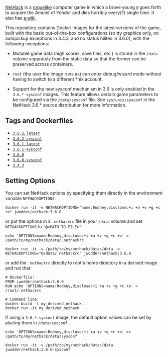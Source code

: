 [NetHack](http://www.nethack.org) is a [roguelike](https://en.wikipedia.org/wiki/Roguelike) computer game in which a brave young `@` goes forth to acquire the Amulet of Yendor and dies horribly every(?) single time.  It also has [a wiki](https://nethackwiki.com).

This repository contains Docker images for the latest versions of the game, built with the basic out-of-the-box configurations (so tty graphics only, no autopickup exceptions in 3.4.3, and no status hilites in 3.6.0), with the following exceptions:

- Mutable game data (high scores, save files, etc.) is stored in the `/data` volume separately from the static data so that the former can be preserved across containers.

- `root` (the user the image runs as) can enter debug/wizard mode without having to switch to a different \*nix account.

- Support for the new sysconf mechanism in 3.6 is only enabled in the `3.6.*-sysconf` images.  This feature allows certain game parameters to be configured via the `/data/sysconf` file.  See `sys/unix/sysconf` in the NetHack 3.6.\* source distribution for more information.

Tags and Dockerfiles
--------------------
* [`3.6.2`, `latest`](https://github.com/jwodder/nethack-docker/blob/master/3.6.2/Dockerfile)
* [`3.6.2-sysconf`](https://github.com/jwodder/nethack-docker/blob/master/3.6.2-sysconf/Dockerfile)
* [`3.6.1`, `latest`](https://github.com/jwodder/nethack-docker/blob/master/3.6.1/Dockerfile)
* [`3.6.1-sysconf`](https://github.com/jwodder/nethack-docker/blob/master/3.6.1-sysconf/Dockerfile)
* [`3.6.0`](https://github.com/jwodder/nethack-docker/blob/master/3.6.0/Dockerfile)
* [`3.6.0-sysconf`](https://github.com/jwodder/nethack-docker/blob/master/3.6.0-sysconf/Dockerfile)
* [`3.4.3`](https://github.com/jwodder/nethack-docker/blob/master/3.4.3/Dockerfile)

Setting Options
---------------
You can set NetHack options by specifying them directly in the environment variable `NETHACKOPTIONS`:

    docker run -it -e NETHACKOPTIONS="name:Rodney,disclose:+i +a +v +g +c +o" jwodder/nethack:3.6.0

or put the options in a `.nethackrc` file in your `/data` volume and set `NETHACKOPTIONS` to `"@<PATH TO FILE>"`:

    echo 'OPTIONS=name:Rodney,disclose:+i +a +v +g +c +o' > /path/to/my/nethack/data/.nethackrc

    docker run -it -v /path/to/my/nethack/data:/data -e NETHACKOPTIONS="@/data/.nethackrc" jwodder/nethack:3.6.0

or add the `.nethackrc` directly to root's home directory in a derived image and run that:

    # Dockerfile:
    FROM jwodder/nethack:3.6.0
    RUN echo 'OPTIONS=name:Rodney,disclose:+i +a +v +g +c +o' > /root/.nethackrc

    # Command line:
    docker build -t my_derived_nethack .
    docker run -it my_derived_nethack

If using a `3.6.*-sysconf` image, the default option values can be set by placing them in `/data/sysconf`:

    echo 'OPTIONS=name:Rodney,disclose:+i +a +v +g +c +o' >> /path/to/my/nethack/data/sysconf

    docker run -it -v /path/to/my/nethack/data:/data jwodder/nethack:3.6.0-sysconf
